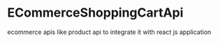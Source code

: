 # ECommerceShoppingCartApi
ecommerce apis like product api to integrate it with react js application
